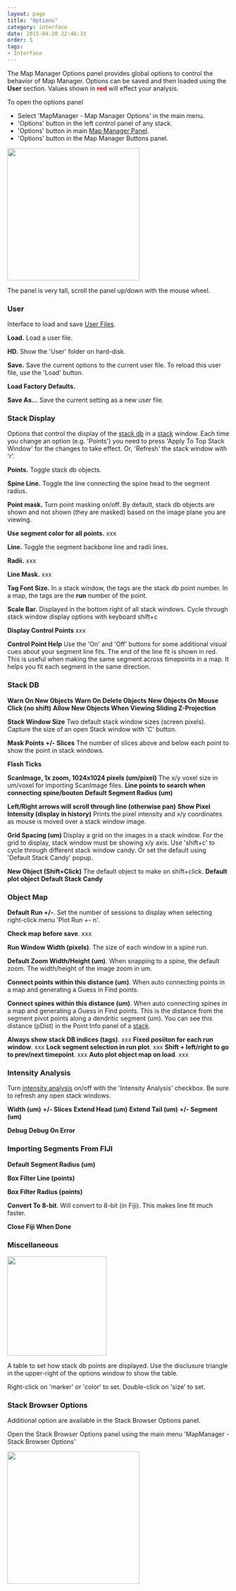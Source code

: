 ```yaml
---
layout: page
title: "Options"
category: interface
date: 2015-04-20 22:46:33
order: 5
tags:
- Interface
---
```



The Map Manager Options panel provides global options to control the behavior of Map Manager. Options can be saved and then loaded using the **User** section. Values shown in <font color="red"><strong>red</strong></font> will effect your analysis.

To open the options panel

  - Select 'MapManager - Map Manager Options' in the main menu.
  - 'Options' button in the left control panel of any stack.
  - 'Options' button in main [Map Manager Panel][5].
  - 'Options' button in the Map Manager Buttons panel.

<IMG class="img-float-left" SRC="images/mm3/mm3-options.png" WIDTH="300">

The panel is very tall, scroll the panel up/down with the mouse wheel.

### User

Interface to load and save [User Files][3].

**Load.** Load a user file.

**HD.** Show the 'User' folder on hard-disk.

**Save.** Save the current options to the current user file. To reload this user file, use the 'Load' button.

**Load Factory Defaults.**

**Save As...** Save the current setting as a new user file.


### Stack Display

Options that control the display of the [stack db][2] in a [stack][1] window. Each time you change an option (e.g. 'Points') you need to press 'Apply To Top Stack Window' for the changes to take effect. Or, 'Refresh' the stack window with 'r'.

**Points.** Toggle stack db objects.

**Spine Line.** Toggle the line connecting the spine head to the segment radius.

**Point mask.** Turn point masking on/off. By default, stack db objects are shown and not shown (they are masked) based on the image plane you are viewing.

**Use segment color for all points.** xxx

**Line.** Toggle the segment backbone line and radii lines.

**Radii.** xxx

**Line Mask.** xxx

**Tag Font Size.** In a stack window, the tags are the stack db point number. In a map, the tags are the **run** number of the point.

**Scale Bar.** Displayed in the bottom right of all stack windows. Cycle through stack window display options with keyboard shift+c

**Display Control Points** xxx

**Control Point Help** Use the 'On' and 'Off' buttons for some additional visual cues about your segment line fits. The end of the line fit is shown in red. This is useful when making the same segment across timepoints in a map. It helps you fit each segment in the same direction.


### Stack DB

**Warn On New Objects**
**Warn On Delete Objects**
**New Objects On Mouse Click (no shift)**
**Allow New Objects When Viewing Sliding Z-Projection**

**Stack Window Size** Two default stack window sizes (screen pixels). Capture the size of an open Stack window with 'C' button.

**Mask Points +/- Slices** The number of slices above and below each point to show the point in stack windows. 

**Flash Ticks**

**ScanImage, 1x zoom, 1024x1024 pixels (um/pixel)** The x/y voxel size in um/voxel for importing ScanImage files.
**Line points to search when connecting spine/bouton**
**Default Segment Radius (um)**


**Left/Right arrows will scroll through line (otherwise pan)**
**Show Pixel Intensity (display in history)** Prints the pixel intensity and x/y coordinates as mouse is moved over a stack window image.

**Grid Spacing (um)** Display a grid on the images in a stack window. For the grid to display, stack window must be showing x/y axis. Use 'shift+c' to cycle through different stack window candy. Or set the default using 'Default Stack Candy' popup.

**New Object (Shift+Click)** The default object to make on shift+click.
**Default plot object**
**Default Stack Candy**

### Object Map

**Default Run +/-**. Set the number of sessions to display when selecting right-click menu 'Plot Run +- n'.

**Check map before save**. xxx

**Run Window Width (pixels)**. The size of each window in a spine run.

**Default Zoom Width/Height (um)**. When snapping to a spine, the default zoom. The width/height of the image zoom in um.

**Connect points within this distance (um)**. When auto connecting points in a map and generating a Guess in Find points.

**Connect spines within this distance (um)**. When auto connecting spines in a map and generating a Guess in Find points. This is the distance from the segment pivot points along a dendritic segment (um). You can see this distance (pDist) in the Point Info panel of a [stack][1].

**Always show stack DB indices (tags)**. xxx
**Fixed posiiton for each run window**. xxx
**Lock segment selection in run plot**. xxx
**Shift + left/right to go to prev/next timepoint**. xxx
**Auto plot object map on load**. xxx


<!-- <IMG class="img-float-left" SRC="images/mm3/mm3-options-bottom.png" WIDTH="300"> -->

### Intensity Analysis

Turn [intensity analysis][4] on/off with the 'Intensity Analysis' checkbox. Be sure to refresh any open stack windows.

**Width (um)**
**+/- Slices**
**Extend Head (um)**
**Extend Tail (um)**
**+/- Segment (um)**

**Debug**
**Debug On Error**

### Importing Segments From FIJI

**Default Segment Radius (um)**

**Box Filter Line (points)**

**Box Filter Radius (points)**

**Convert To 8-bit**. Will convert to 8-bit (in Fiji). This makes line fit much faster.

**Close Fiji When Done**

### Miscellaneous

<IMG class="img-float-left" SRC="images/mm3/mmoptions-object-display.png" WIDTH="225">

A table to set how stack db points are displayed. Use the disclusure triangle in the upper-right of the options window to show the table.

Right-click on 'marker' or 'color' to set. Double-click on 'size' to set.

<div class="print-page-break"></div>

### Stack Browser Options

Additional option are available in the Stack Browser Options panel.

Open the Stack Browser Options panel using the main menu 'MapManager - Stack Browser Options'

<IMG class="img-float-left" SRC="images/mm3/mm3-stack-browser-options.png" WIDTH="300">

<div class="print-page-break"></div>

[1]: stack
[2]: annotating-a-stack
[3]: user-files
[4]: intensity
[5]: main-panel
